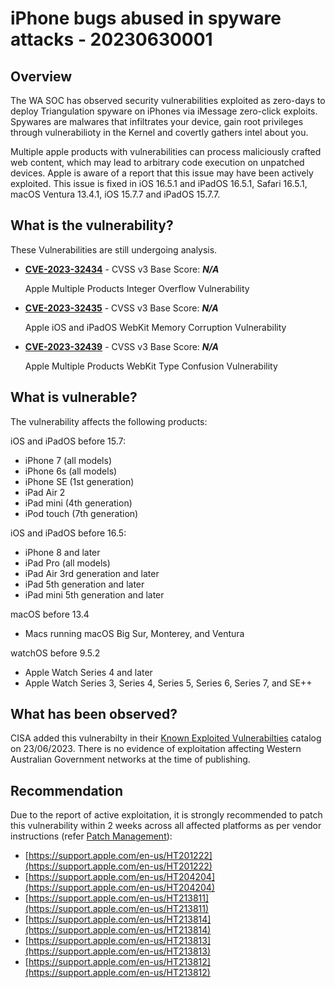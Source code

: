 # iPhone bugs abused in spyware attacks - 20230630001

## Overview

The WA SOC has observed security vulnerabilities exploited as zero-days to deploy Triangulation spyware on iPhones via iMessage zero-click exploits. Spywares are malwares that infiltrates your device, gain root privileges through vulnerabilioty in the Kernel and covertly gathers intel about you.

Multiple apple products with vulnerabilities can process maliciously crafted web content, which may lead to arbitrary code execution on unpatched devices. Apple is aware of a report that this issue may have been actively exploited. This issue is fixed in iOS 16.5.1 and iPadOS 16.5.1, Safari 16.5.1, macOS Ventura 13.4.1, iOS 15.7.7 and iPadOS 15.7.7.

## What is the vulnerability?

These Vulnerabilities are still undergoing analysis.

- [**CVE-2023-32434**](https://nvd.nist.gov/vuln/detail/CVE-2023-32434) - CVSS v3 Base Score: ***N/A***

  Apple Multiple Products Integer Overflow Vulnerability

- [**CVE-2023-32435**](https://nvd.nist.gov/vuln/detail/CVE-2023-32435) - CVSS v3 Base Score: ***N/A***

  Apple iOS and iPadOS WebKit Memory Corruption Vulnerability

- [**CVE-2023-32439**](https://nvd.nist.gov/vuln/detail/CVE-2023-32439) - CVSS v3 Base Score: ***N/A***

  Apple Multiple Products WebKit Type Confusion Vulnerability

## What is vulnerable?

The vulnerability affects the following products:

iOS and iPadOS before 15.7:
- iPhone 7 (all models)
- iPhone 6s (all models)
- iPhone SE (1st generation)
- iPad Air 2
- iPad mini (4th generation)
- iPod touch (7th generation)

iOS and iPadOS before 16.5:
- iPhone 8 and later
- iPad Pro (all models)
- iPad Air 3rd generation and later
- iPad 5th generation and later
- iPad mini 5th generation and later

macOS before 13.4
- Macs running macOS Big Sur, Monterey, and Ventura

watchOS before 9.5.2
- Apple Watch Series 4 and later
- Apple Watch Series 3, Series 4, Series 5, Series 6, Series 7, and SE++

## What has been observed?

CISA added this vulnerabilty in their [Known Exploited Vulnerabilties](https://www.cisa.gov/known-exploited-vulnerabilities-catalog) catalog on 23/06/2023. There is no evidence of exploitation affecting Western Australian Government networks at the time of publishing.

## Recommendation

Due to the report of active exploitation, it is strongly recommended to patch this vulnerability within 2 weeks across all affected platforms as per vendor instructions (refer [Patch Management](../guidelines/patch-management.md)):

- [https://support.apple.com/en-us/HT201222](https://support.apple.com/en-us/HT201222)
- [https://support.apple.com/en-us/HT204204](https://support.apple.com/en-us/HT204204)
- [https://support.apple.com/en-us/HT213811](https://support.apple.com/en-us/HT213811)
- [https://support.apple.com/en-us/HT213814](https://support.apple.com/en-us/HT213814)
- [https://support.apple.com/en-us/HT213813](https://support.apple.com/en-us/HT213813)
- [https://support.apple.com/en-us/HT213812](https://support.apple.com/en-us/HT213812)
